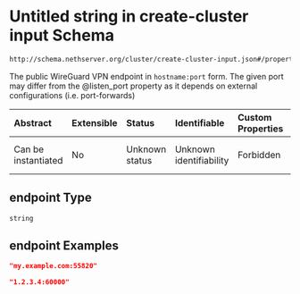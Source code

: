 # Untitled string in create-cluster input Schema

```txt
http://schema.nethserver.org/cluster/create-cluster-input.json#/properties/endpoint
```

The public WireGuard VPN endpoint in `hostname:port` form. The given port may differ from the @listen\_port property as it depends on external configurations (i.e. port-forwards)

| Abstract            | Extensible | Status         | Identifiable            | Custom Properties | Additional Properties | Access Restrictions | Defined In                                                                              |
| :------------------ | :--------- | :------------- | :---------------------- | :---------------- | :-------------------- | :------------------ | :-------------------------------------------------------------------------------------- |
| Can be instantiated | No         | Unknown status | Unknown identifiability | Forbidden         | Allowed               | none                | [create-cluster-input.json\*](cluster/create-cluster-input.json "open original schema") |

## endpoint Type

`string`

## endpoint Examples

```json
"my.example.com:55820"
```

```json
"1.2.3.4:60000"
```
